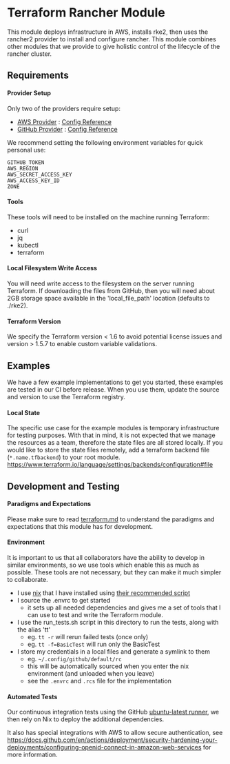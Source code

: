 # Terraform Rancher Module

This module deploys infrastructure in AWS, installs rke2, then uses the rancher2 provider to install and configure rancher.
This module combines other modules that we provide to give holistic control of the lifecycle of the rancher cluster.

## Requirements

#### Provider Setup

Only two of the providers require setup:

- [AWS Provider](https://registry.terraform.io/providers/hashicorp/aws/latest/docs) : [Config Reference](https://registry.terraform.io/providers/hashicorp/aws/latest/docs#aws-configuration-reference)
- [GitHub Provider](https://registry.terraform.io/providers/integrations/github/latest/docs) : [Config Reference](https://registry.terraform.io/providers/integrations/github/latest/docs#argument-reference)

We recommend setting the following environment variables for quick personal use:

```shell
GITHUB_TOKEN
AWS_REGION
AWS_SECRET_ACCESS_KEY
AWS_ACCESS_KEY_ID
ZONE
```

#### Tools

These tools will need to be installed on the machine running Terraform:
- curl
- jq
- kubectl
- terraform

#### Local Filesystem Write Access

You will need write access to the filesystem on the server running Terraform.
If downloading the files from GitHub, then you will need about 2GB storage space available in the 'local_file_path' location (defaults to ./rke2).

#### Terraform Version

We specify the Terraform version < 1.6 to avoid potential license issues and version > 1.5.7 to enable custom variable validations.

## Examples

We have a few example implementations to get you started, these examples are tested in our CI before release.
When you use them, update the source and version to use the Terraform registry.

#### Local State

The specific use case for the example modules is temporary infrastructure for testing purposes.
With that in mind, it is not expected that we manage the resources as a team, therefore the state files are all stored locally.
If you would like to store the state files remotely, add a terraform backend file (`*.name.tfbackend`) to your root module.
https://www.terraform.io/language/settings/backends/configuration#file

## Development and Testing

#### Paradigms and Expectations

Please make sure to read [terraform.md](./terraform.md) to understand the paradigms and expectations that this module has for development.

#### Environment

It is important to us that all collaborators have the ability to develop in similar environments, so we use tools which enable this as much as possible.
These tools are not necessary, but they can make it much simpler to collaborate.

* I use [nix](https://nixos.org/) that I have installed using [their recommended script](https://nixos.org/download.html#nix-install-macos)
* I source the .envrc to get started
  * it sets up all needed dependencies and gives me a set of tools that I can use to test and write the Terraform module.
* I use the run_tests.sh script in this directory to run the tests, along with the alias 'tt'
  * eg. `tt -r` will rerun failed tests (once only)
  * eg. `tt -f=BasicTest` will run only the BasicTest
* I store my credentials in a local files and generate a symlink to them
  * eg. `~/.config/github/default/rc`
  * this will be automatically sourced when you enter the nix environment (and unloaded when you leave)
  * see the `.envrc` and `.rcs` file for the implementation

#### Automated Tests

Our continuous integration tests using the GitHub [ubuntu-latest runner](https://github.com/actions/runner-images/blob/main/images/linux/Ubuntu2204-Readme.md), we then rely on Nix to deploy the additional dependencies.

It also has special integrations with AWS to allow secure authentication, see https://docs.github.com/en/actions/deployment/security-hardening-your-deployments/configuring-openid-connect-in-amazon-web-services for more information.
